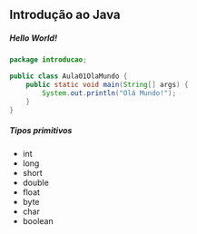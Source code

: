 ## Introdução ao Java

##### Hello World!

~~~java
package introducao;

public class Aula01OlaMundo {
    public static void main(String[] args) {
        System.out.println("Olá Mundo!");
    }
}
~~~~

##### Tipos primitivos
- int
- long
- short
- double
- float
- byte
- char
- boolean
~~~java

~~~